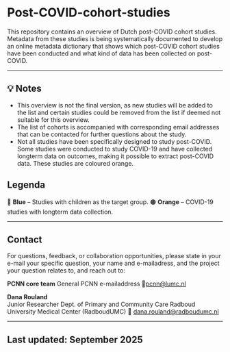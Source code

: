 # Post-COVID-cohort-studies

This repository contains an overview of Dutch post-COVID cohort studies. Metadata from these studies is being systematically documented to develop an online metadata dictionary that shows which post-COVID cohort studies have been conducted and what kind of data has been collected on post-COVID. 

---

## 💡 Notes

- This overview is not the final version, as new studies will be added to the list and certain studies could be removed from the list if deemed not suitable for this overview.
- The list of cohorts is accompanied with corresponding email addresses that can be contacted for further questions about the study.
- Not all studies have been specifically designed to study post-COVID. Some studies were conducted to study COVID-19 and have collected longterm data on outcomes, making it possible to extract post-COVID data. These studies are coloured orange. 

## Legenda

🔵 **Blue** – Studies  with children as the target group.
🟠 **Orange** – COVID-19 studies with longterm data collection.

---

##  Contact

For questions, feedback, or collaboration opportunities, please state in your e-mail your specific question, your name and e-mailadress, and the project your question relates to, and reach out to:

**PCNN core team**
General PCNN e-mailaddress 
📧pcnn@lumc.nl

**Dana Rouland**  
Junior Researcher
Dept. of Primary and Community Care
Radboud University Medical Center (RadboudUMC)
📧 dana.rouland@radboudumc.nl 


---

##  Last updated: September 2025
